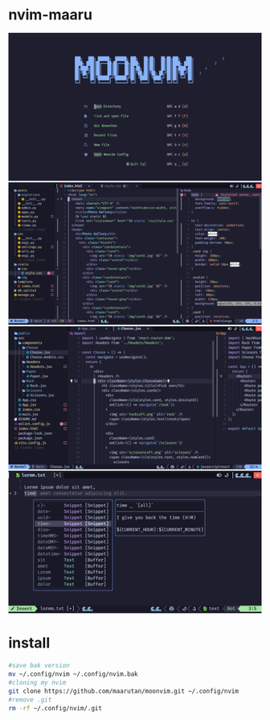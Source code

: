 # nvim-maaru

![](./.img/moon.png)
![](./.img/django.png)
![](./.img/react.png)
![](./.img/cmp.png)

# install

```bash
#save bak version
mv ~/.config/nvim ~/.config/nvim.bak
#cloning my nvim
git clone https://github.com/maarutan/moonvim.git ~/.config/nvim
#remove .git
rm -rf ~/.config/nvim/.git
```
